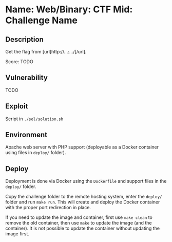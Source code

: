 # Name: Web/Binary: CTF Mid: Challenge Name

## Description

Get the flag from [url]http://...:.../[/url].

Score: TODO

## Vulnerability

TODO

## Exploit

Script in `./sol/solution.sh`

## Environment

Apache web server with PHP support (deployable as a Docker container using files in `deploy/` folder).

## Deploy

Deployment is done via Docker using the `Dockerfile` and support files in the `deploy/` folder.

Copy the challenge folder to the remote hosting system, enter the `deploy/` folder and run `make run`.
This will create and deploy the Docker container with the proper port redirection in place.

If you need to update the image and container, first use `make clean` to remove the old container, then use `make` to update the image (and the container).
It is not possible to update the container without updating the image first.
